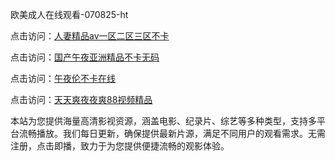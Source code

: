 欧美成人在线观看-070825-ht

点击访问：<a href="https://heiliao2dmwwy.pages.dev">人妻精品av一区二区三区不卡</a>

点击访问：<a href="https://heiliaoll4qsx.pages.dev">国产午夜亚洲精品不卡无码</a>

点击访问：<a href="https://heiliaowzu4ur.pages.dev">午夜伦不卡在线</a>

点击访问：<a href="https://heiliaozj3tjd.pages.dev">天天爽夜夜爽88视频精品</a>

本站为您提供海量高清影视资源，涵盖电影、纪录片、综艺等多种类型，支持多平台流畅播放。我们每日更新，确保提供最新片源，满足不同用户的观看需求。无需注册，点击即播，致力于为您提供便捷流畅的观影体验。

<span style="display:none;">[Canonical link](）</span>
